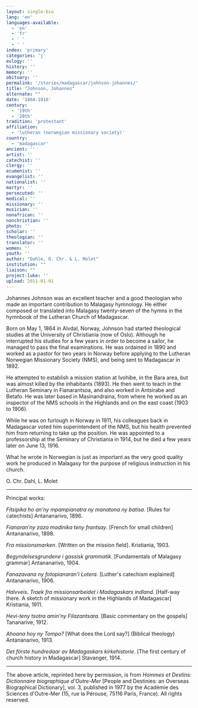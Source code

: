 ```yaml
---
layout: single-bio
lang: 'en'
languages-available:
  - 'en'
  - 'fr'
  - ' '
  - ' '
index: 'primary'
categories: 'j'
eulogy: ''
history: ''
memory: ''
obituary: ''
permalink: '/stories/madagascar/johnson-johannes/'
title: "Johnson, Johannes"
alternate: ""
date: '1864-1916'
century:
  - '19th'
  - '20th'
tradition: 'protestant'
affiliation:
  - 'lutheran (norwegian missionary society)'
country:
  - 'madagascar'
ancient: ''
artist: ''
catechist: ''
clergy: ''
ecumenist: ''
evangelist: ''
nationalist: ''
martyr: ''
persecuted: ''
medical: ''
missionary: ''
musician: ''
nonafrican: ''
nonchristian: ''
photo: ''
scholar: ''
theologian: ''
translator: ''
women: ''
youth: ''
author: "Dahle, O. Chr. & L. Molet"
institution: ""
liaison: ""
project-luke: ''
upload: 2011-01-01
---
```




Johannes Johnson was an excellent teacher and a good theologian who made an important contribution to Malagasy hymnology. He either composed or translated into Malagasy twenty-seven of the hymns in the hymnbook of the Lutheran Church of Madagascar.

Born on May 1, 1864 in Alvdal, Norway, Johnson had started theological studies at the University of Christiania (now of Oslo). Although he interrupted his studies for a few years in order to become a sailor, he managed to pass the final examinations. He was ordained in 1890 and worked as a pastor for two years in Norway before applying to the Lutheran Norwegian Missionary Society (NMS), and being sent to Madagascar in 1892.

He attempted to establish a mission station at Ivohibe, in the Bara area, but was almost killed by the inhabitants (1893). He then went to teach in the Lutheran Seminary in Fianarantsoa, and also worked in Antsirabe and Betafo. He was later based in Masinandraina, from where he worked as an inspector of the NMS schools in the Highlands and on the east coast (1903 to 1906).

While he was on furlough in Norway in 1911, his colleagues back in Madagascar voted him superintendent of the NMS, but his health prevented him from returning to take up the position. He was appointed to a professorship at the Seminary of Christiania in 1914, but he died a few years later on June 13, 1916.

What he wrote in Norwegian is just as important as the very good quality work he produced in Malagasy for the purpose of religious instruction in his church.

O. Chr. Dahl, L. Molet

---

Principal works:

*Fitsipika ho an'ny mpampianatra ny manatona ny batisa*. [Rules for catechists] Antananarivo, 1896.

*Fianaran'ny zaza madinika teny frantsay*. [French for small children] Antananarivo, 1898.

*Fra missionsmarken*. [Written on the mission field]. Kristiania, 1903.

*Begyndelsesgrundene i gassisk grammatik*. [Fundamentals of Malagasy grammar] Antananarivo, 1904.

*Fanazavana ny fotopianaran'i Lotera*. [Luther's catechism explained] Antananarivo, 1906.

*Halvveis. Traek fra missionsarbeidet i Madagaskars indland*. [Half-way there. A sketch of missionary work in the Highlands of Madagascar] Kristiania, 1911.

*Hevi-teny tsotra amin'ny Filazantsara*. [Basic commentary on the gospels] Tananarive, 1912.

*Ahoana hoy ny Tompo?* [What does the Lord say?] (Biblical theology) Antananarivo, 1913.

*Det förste hundredaar av Madagaskars kirkehistorie*. [The first century of church history in Madagascar] Stavanger, 1914.

---

The above article, reprinted here by permission, is from *Hommes et Destins: Dictionnaire biographique d'Outre-Mer* [People and Destinies: an Overseas Biographical Dictionary], vol. 3, published in 1977 by the Académie des Sciences d'Outre-Mer (15, rue la Pérouse, 75116 Paris, France). All rights reserved.